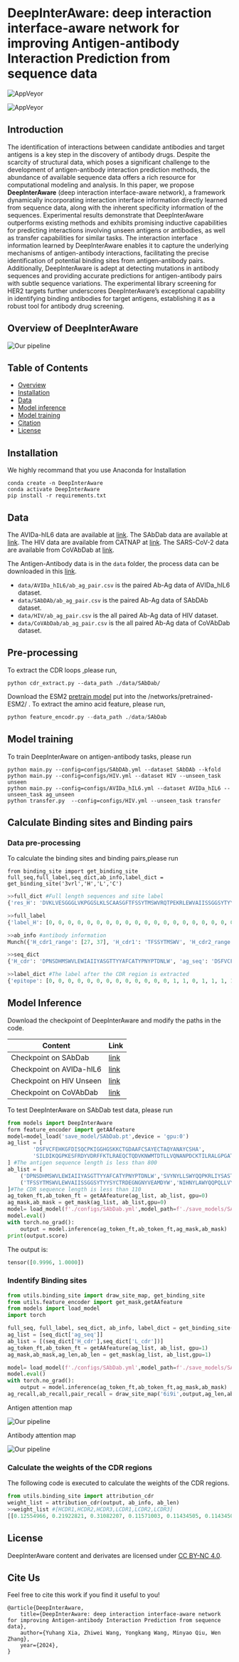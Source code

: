 # DeepInterAware: deep interaction interface-aware network for improving Antigen-antibody Interaction Prediction from sequence data
![AppVeyor](https://img.shields.io/badge/pytorch-1.12.1-red)

![AppVeyor](https://img.shields.io/badge/transformers-4.24.0-brightgreen)

## Introduction

The identification of interactions between candidate antibodies and target antigens is a key step in the discovery of antibody drugs. Despite the scarcity of structural data, which poses a significant challenge to the development of antigen-antibody interaction prediction methods, the abundance of available sequence data offers a rich resource for computational modeling and analysis. In this paper, we propose **DeepInterAware** (deep interaction interface-aware network), a framework dynamically incorporating interaction interface information directly learned from sequence data, along with the inherent specificity information of the sequences. Experimental results demonstrate that DeepInterAware outperforms existing methods and exhibits promising inductive capabilities for predicting interactions involving unseen antigens or antibodies, as well as transfer capabilities for similar tasks. The interaction interface information learned by DeepInterAware enables it to capture the underlying mechanisms of antigen-antibody interactions, facilitating the precise identification of potential binding sites from antigen-antibody pairs. Additionally, DeepInterAware is adept at detecting mutations in antibody sequences and providing accurate predictions for antigen-antibody pairs with subtle sequence variations. The experimental library screening for HER2 targets further underscores DeepInterAware’s exceptional capability in identifying binding antibodies for target antigens, establishing it as a robust tool for antibody drug screening.

## Overview of DeepInterAware

![Our pipeline](figs/framework.png)

## Table of Contents
- [Overview](#overview)
- [Installation](#installation)
- [Data](#data)
- [Model inference](#model-inference)
- [Model training](#model-training)
- [Citation](#citation)
- [License](#license)

## Installation

We highly recommand that you use Anaconda for Installation
```
conda create -n DeepInterAware
conda activate DeepInterAware
pip install -r requirements.txt
```

## Data
The AVIDa-hIL6 data are available at [link](https://cognanous.com/datasets/avida-hil6). The SAbDab data are available at [link](https://opig.stats.ox.ac.uk/webapps/sabdab-sabpred/sabdab). The HIV data are available from CATNAP at [link](https://www.hiv.lanl.gov/components/sequence/HIV/neutralization/download_db.comp). The SARS-CoV-2 data are available from CoVAbDab at [link](http://opig.stats.ox.ac.uk/webapps/covabdab/). 

The Antigen-Antibody data is in the `data` folder, the process data can be downloaded in this [link](https://drive.google.com/file/d/12uMgZLxpqhP70tPNp-K4LFksN4E0re30/view?usp=sharing).

* `data/AVIDa_hIL6/ab_ag_pair.csv` is the paired Ab-Ag data of AVIDa_hIL6 dataset.
* `data/SAbDAb/ab_ag_pair.csv` is the paired Ab-Ag data of SAbDAb dataset.
* `data/HIV/ab_ag_pair.csv` is the all paired Ab-Ag data of HIV dataset.
* `data/CoVAbDab/ab_ag_pair.csv` is the all paired Ab-Ag data of CoVAbDab  dataset.

## Pre-processing

To extract the CDR loops ,please run,

```
python cdr_extract.py --data_path ./data/SAbDab/
```

Download the ESM2 [pretrain  model](https://huggingface.co/facebook/esm2_t12_35M_UR50D) put into the /networks/pretrained-ESM2/ . To extract the amino acid feature, please run,

```python
python feature_encodr.py --data_path ./data/SAbDab
```

## Model training

To train DeepInterAware on antigen-antibody tasks, please run
```
python main.py --config=configs/SAbDAb.yml --dataset SAbDAb --kfold
python main.py --config=configs/HIV.yml --dataset HIV --unseen_task unseen
python main.py --config=configs/AVIDa_hIL6.yml --dataset AVIDa_hIL6 --unseen_task ag_unseen
python transfer.py  --config=configs/HIV.yml --unseen_task transfer
```

## Calculate Binding sites and Binding pairs

### Data pre-processing

To calculate the binding sites and binding pairs,please run

```
from binding_site import get_binding_site
full_seq,full_label,seq_dict,ab_info,label_dict = get_binding_site('3vrl','H','L','C')
```

```python
>>full_dict #Full length sequences and site label
{'res_H': 'DVKLVESGGGLVKPGGSLKLSCAASGFTFSSYTMSWVRQTPEKRLEWVAIISSGGSYTYYSDSVKGRFTISRDNAKNTLYLQMSSLKSEDTAMYYCTRDEGNGNYVEAMDYWGQGTSVTVSSAKTTPPSVYPLAPGSAAQTNSMVTLGCLVKGYFPEPVTVTWNSGSLSSGVHTFPAVLQSDLYTLSSSVTVPSSTWPSETVTCNVAHPASSTKVDKKIVPR', 'res_L': 'DIQMTQSPASLSASVGETVTITCRASGNIHNYLAWYQQKQGKSPQLLVYNAKTLADGVPSRFSGSGSGTQYSLKINSLQPEDFGSYYCQHFWSTPRTFGGGTKLEIKRADAAPTVSIFPPSSEQLTSGGASVVCFLNNFYPKDINVKWKIDGSERQNGVLNSWTDQDSKDSTYSMSSTLTLTKDEYERHNSYTCEATHKTSTSPIVKSFNRNEC', 'res_AG': 'SILDIKQGPKESFRDYVDRFFKTLRAEQCTQDVKNWMTDTLLVQNANPDCKTILRALGPGATLEEMMTACQGV'}
```

```python
>>full_label
{'label_H': [0, 0, 0, 0, 0, 0, 0, 0, 0, 0, 0, 0, 0, 0, 0, 0, 0, 0, 0, 0, 0, 0, 0, 0, 0, 0, 0, 0, 0, 0, 0, 1, 1, 0, 0, 0, 0, 0, 0, 0, 0, 0, 0, 0, 0, 0, 0, 0, 0, 1, 1, 1, 1, 1, 1, 1, 1, 1, 1, 0, 0, 0, 0, 0, 0, 0, 0, 0, 0, 0, 0, 0, 0, 0, 0, 0, 0, 0, 0, 0, 0, 0, 0, 0, 0, 0, 0, 0, 0, 0, 0, 0, 0, 0, 0, 0, 0, 0, 1, 1, 1, 1, 1, 1, 1, 1, 1, 0, 0, 0, 0, 0, 0, 0, 0, 0, 0, 0, 0, 0, 0, 0, 0, 0, 0, 0, 0, 0, 0, 0, 0, 0, 0, 0, 0, 0, 0, 0, 0, 0, 0, 0, 0, 0, 0, 0, 0, 0, 0, 0, 0, 0, 0, 0, 0, 0, 0, 0, 0, 0, 0, 0, 0, 0, 0, 0, 0, 0, 0, 0, 0, 0, 0, 0, 0, 0, 0, 0, 0, 0, 0, 0, 0, 0, 0, 0, 0, 0, 0, 0, 0, 0, 0, 0, 0, 0, 0, 0, 0, 0, 0, 0, 0, 0, 0, 0, 0, 0, 0, 0, 0, 0, 0, 0, 0, 0, 0, 0, 0, 0, 0, 0], 'label_L': [0, 0, 0, 0, 0, 0, 0, 0, 0, 0, 0, 0, 0, 0, 0, 0, 0, 0, 0, 0, 0, 0, 0, 0, 0, 0, 0, 0, 0, 0, 0, 1, 0, 0, 0, 0, 0, 0, 0, 0, 0, 0, 0, 0, 0, 0, 0, 0, 0, 0, 0, 0, 0, 0, 0, 0, 0, 0, 0, 0, 0, 0, 0, 0, 0, 0, 0, 0, 0, 0, 0, 0, 0, 0, 0, 0, 0, 0, 0, 0, 0, 0, 0, 0, 0, 0, 0, 0, 0, 0, 1, 1, 1, 1, 0, 1, 0, 0, 0, 0, 0, 0, 0, 0, 0, 0, 0, 0, 0, 0, 0, 0, 0, 0, 0, 0, 0, 0, 0, 0, 0, 0, 0, 0, 0, 0, 0, 0, 0, 0, 0, 0, 0, 0, 0, 0, 0, 0, 0, 0, 0, 0, 0, 0, 0, 0, 0, 0, 0, 0, 0, 0, 0, 0, 0, 0, 0, 0, 0, 0, 0, 0, 0, 0, 0, 0, 0, 0, 0, 0, 0, 0, 0, 0, 0, 0, 0, 0, 0, 0, 0, 0, 0, 0, 0, 0, 0, 0, 0, 0, 0, 0, 0, 0, 0, 0, 0, 0, 0, 0, 0, 0, 0, 0, 0, 0, 0, 0, 0, 0, 0, 0, 0, 0], 'label_AG': [0, 0, 0, 0, 0, 0, 0, 0, 1, 0, 1, 0, 0, 0, 0, 0, 0, 0, 0, 0, 0, 0, 0, 0, 0, 0, 0, 0, 0, 0, 0, 0, 0, 0, 0, 0, 0, 0, 0, 0, 0, 0, 0, 0, 0, 0, 1, 0, 1, 1, 0, 1, 1, 1, 1, 1, 1, 1, 1, 1, 1, 0, 0, 0, 1, 0, 0, 1, 1, 1, 1, 1, 1], 'label_AGH': [[8, 10, 46, 48, 48, 48, 48, 48, 48, 49, 51, 51, 51, 52, 52, 52, 52, 53, 54, 54, 54, 54, 54, 54, 54, 55, 55, 56, 57, 58, 64, 67, 68, 69, 70, 71, 72], [56, 56, 56, 56, 51, 53, 55, 52, 54, 56, 32, 31, 50, 32, 49, 57, 58, 104, 103, 105, 102, 99, 100, 101, 106, 105, 98, 58, 104, 104, 58, 58, 58, 56, 56, 56, 55]], 'label_AGL': [[55, 56, 56, 56, 57, 57, 58, 58, 59, 60, 64], [95, 93, 91, 92, 91, 90, 90, 31, 91, 91, 93]]}
```

```python
>>ab_info #antibody information
Munch({'H_cdr1_range': [27, 37], 'H_cdr1': 'TFSSYTMSWV', 'H_cdr2_range': [44, 61], 'H_cdr2': 'LEWVAIISSGGSYTYYS', 'H_cdr3_range': [94, 112], 'H_cdr3': 'YCTRDEGNGNYVEAMDYW', 'H_cdr': 'TFSSYTMSWVLEWVAIISSGGSYTYYSYCTRDEGNGNYVEAMDYW', 'L_cdr1_range': [27, 38], 'L_cdr1': 'NIHNYLAWYQQ', 'L_cdr2_range': [43, 57], 'L_cdr2': 'PQLLVYNAKTLADG', 'L_cdr3_range': [86, 98], 'L_cdr3': 'YCQHFWSTPRTF', 'L_cdr': 'NIHNYLAWYQQPQLLVYNAKTLADGYCQHFWSTPRTF'})
```

```python
>>seq_dict
{'H_cdr': 'DPNSDHMSWVLEWIAIIYASGTTYYAFCATYPNYPTDNLW', 'ag_seq': 'DSFVCFEHKGFDISQCPKIGGHGSKKCTGDAAFCSAYECTAQYANAYCSHA', 'ab_cdr': 'DPNSDHMSWVLEWIAIIYASGTTYYAFCATYPNYPTDNLWSVYNYLLSWYQQPKRLIYSASTLASGYCLGSYDGNSADCLAF', 'L_cdr': 'SVYNYLLSWYQQPKRLIYSASTLASGYCLGSYDGNSADCLAF'}
```

```python
>>label_dict #The label after the CDR region is extracted
{'epitope': [0, 0, 0, 0, 0, 0, 0, 0, 0, 0, 0, 0, 0, 1, 1, 0, 1, 1, 1, 1, 1, 1, 1, 1, 1, 1, 0, 0, 0, 0, 0, 0, 0, 0, 0, 0, 0, 1, 1, 1, 1, 1, 1, 0, 1, 0, 0, 0, 0, 0, 0], 'paratope': [1, 0, 1, 1, 1, 1, 0, 0, 0, 0, 0, 0, 0, 0, 0, 0, 0, 1, 1, 1, 0, 1, 0, 1, 0, 0, 0, 0, 0, 0, 1, 0, 1, 1, 1, 1, 0, 0, 0, 0, 0, 0, 1, 1, 1, 1, 0, 0, 0, 0, 0, 0, 0, 0, 0, 0, 0, 0, 1, 0, 0, 0, 0, 0, 0, 0, 0, 0, 0, 0, 1, 1, 1, 1, 0, 0, 0, 0, 1, 1, 0, 0], 'paratope-epitope': [(0, 41), (2, 38), (2, 39), (2, 40), (3, 25), (3, 41), (4, 25), (5, 16), (5, 37), (17, 17), (17, 19), (17, 20), (17, 21), (18, 37), (19, 18), (21, 18), (23, 18), (30, 16), (30, 22), (32, 21), (32, 23), (32, 24), (33, 16), (33, 25), (34, 23), (34, 44), (35, 25), (35, 42), (42, 17), (42, 20), (42, 21), (43, 13), (44, 14), (45, 21), (45, 22), (45, 23), (58, 23), (70, 21), (71, 21), (72, 21), (73, 19), (78, 21), (79, 21)]}
```

## Model Inference

Download the checkpoint of DeepInterAware and modify the paths in the code.

| Content                  | Link                                                    |
| ------------------------ | ------------------------------------------------------- |
| Checkpoint on SAbDab     | [link](https://figshare.com/ndownloader/files/44970310) |
| Checkpoint on AVIDa-hIL6 | [link](https://figshare.com/ndownloader/files/44970310) |
| Checkpoint on HIV Unseen | [link](https://figshare.com/ndownloader/files/45053224) |
| Checkpoint on CoVAbDab   | [link](https://figshare.com/ndownloader/files/45053224) |

To test DeepInterAware on SAbDab test data, please run

```python
from models import DeepInterAware
form feature_encoder import getAAfeature
model=model_load('save_model/SAbDab.pt',device = 'gpu:0')
ag_list = [
        'DSFVCFEHKGFDISQCPKIGGHGSKKCTGDAAFCSAYECTAQYANAYCSHA',
        'SILDIKQGPKESFRDYVDRFFKTLRAEQCTQDVKNWMTDTLLVQNANPDCKTILRALGPGATLEEMMTACQGV'
] #The antigen sequence length is less than 800
ab_list = [
    ('DPNSDHMSWVLEWIAIIYASGTTYYAFCATYPNYPTDNLW','SVYNYLLSWYQQPKRLIYSASTLASGYCLGSYDGNSADCLAF'),
    ('TFSSYTMSWVLEWVAIISSGGSYTYYSYCTRDEGNGNYVEAMDYW','NIHNYLAWYQQPQLLVYNAKTLADGYCQHFWSTPRTF')
]#The CDR sequence length is less than 110
ag_token_ft,ab_token_ft = getAAfeature(ag_list, ab_list, gpu=0)
ag_mask,ab_mask = get_mask(ag_list, ab_list,gpu=0)
model= load_model(f'./configs/SAbDab.yml',model_path=f'./save_models/SAbDab.pth',gpu=0)
model.eval()
with torch.no_grad():
    output = model.inference(ag_token_ft,ab_token_ft,ag_mask,ab_mask)
print(output.score)
```

The output is:

```python
tensor([0.9996, 1.0000])
```

### Indentify Binding sites 

```python
from utils.binding_site import draw_site_map, get_binding_site
from utils.feature_encoder import get_mask,getAAfeature
from models import load_model
import torch

full_seq, full_label, seq_dict, ab_info, label_dict = get_binding_site('6i9i','H','L','C')
ag_list = [seq_dict['ag_seq']]
ab_list = [(seq_dict['H_cdr'],seq_dict['L_cdr'])]
ag_token_ft,ab_token_ft = getAAfeature(ag_list, ab_list, gpu=1)
ag_mask,ab_mask,ag_len,ab_len = get_mask(ag_list, ab_list,gpu=1)

model= load_model(f'./configs/SAbDab.yml',model_path=f'./save_models/SAbDab.pth',gpu=1)
model.eval()
with torch.no_grad():
    output = model.inference(ag_token_ft,ab_token_ft,ag_mask,ab_mask)
ag_recall,ab_recall,pair_recall = draw_site_map('6i9i',output,ag_len,ab_len,label_dict,threshold=0.5)
```

Antigen attention map

![Our pipeline](figs/6i9i_ag.png)

Antibody attention map

![Our pipeline](figs/6i9i_ab.png)

### Calculate the weights of the CDR regions

The following code is executed to calculate the weights of the CDR regions.

```python
from utils.binding_site import attribution_cdr
weight_list = attribution_cdr(output, ab_info, ab_len)
>>weight_list #[HCDR1,HCDR2,HCDR3,LCDR1,LCDR2,LCDR3]
[[0.12554966, 0.21922821, 0.31082207, 0.11571003, 0.11434505, 0.11434505] ]
```

## License

DeepInterAware content and derivates are licensed under [CC BY-NC 4.0](https://creativecommons.org/licenses/by-nc/4.0/). 

## Cite Us

Feel free to cite this work if you find it useful to you!

```
@article{DeepInterAware,
    title={DeepInterAware: deep interaction interface-aware network for improving Antigen-antibody Interaction Prediction from sequence data},
    author={Yuhang Xia, Zhiwei Wang, Yongkang Wang, Minyao Qiu, Wen Zhang},
    year={2024},
}
```

